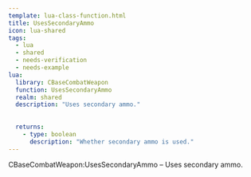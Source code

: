 ```yaml
---
template: lua-class-function.html
title: UsesSecondaryAmmo
icon: lua-shared
tags:
  - lua
  - shared
  - needs-verification
  - needs-example
lua:
  library: CBaseCombatWeapon
  function: UsesSecondaryAmmo
  realm: shared
  description: "Uses secondary ammo."
  
  
  returns:
    - type: boolean
      description: "Whether secondary ammo is used."
---
```


<div class="lua__search__keywords">
CBaseCombatWeapon:UsesSecondaryAmmo &#x2013; Uses secondary ammo.
</div>
